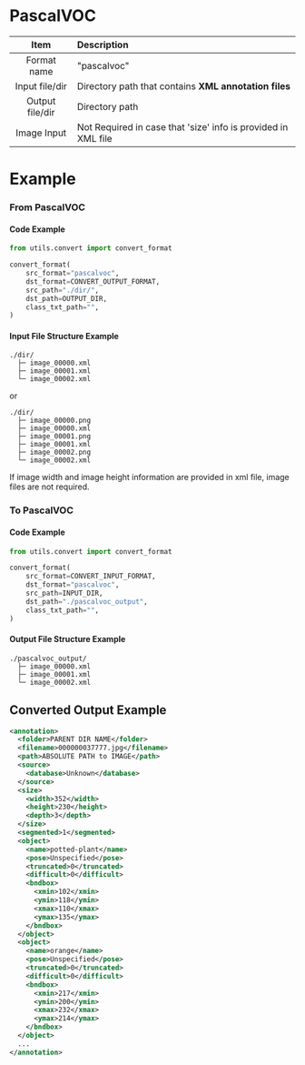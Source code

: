 # PascalVOC
| Item | Description |
| :-: | :- |
| Format name | "pascalvoc" |
| Input file/dir | Directory path that contains **XML annotation files** |
| Output file/dir | Directory path |
| Image Input | Not Required in case that 'size' info is provided in XML file |

# Example
### From PascalVOC
#### Code Example
```python
from utils.convert import convert_format

convert_format(
    src_format="pascalvoc",
    dst_format=CONVERT_OUTPUT_FORMAT,
    src_path="./dir/",
    dst_path=OUTPUT_DIR,
    class_txt_path="",
)
```
#### Input File Structure Example
```
./dir/
  ├─ image_00000.xml
  ├─ image_00001.xml
  └─ image_00002.xml
```
or
```
./dir/
  ├─ image_00000.png
  ├─ image_00000.xml
  ├─ image_00001.png
  ├─ image_00001.xml
  ├─ image_00002.png
  └─ image_00002.xml
``````
If image width and image height information are provided in xml file, image files are not required.

### To PascalVOC
#### Code Example
```python
from utils.convert import convert_format

convert_format(
    src_format=CONVERT_INPUT_FORMAT,
    dst_format="pascalvoc",
    src_path=INPUT_DIR,
    dst_path="./pascalvoc_output",
    class_txt_path="",
)
```


#### Output File Structure Example
```
./pascalvoc_output/
  ├─ image_00000.xml
  ├─ image_00001.xml
  └─ image_00002.xml
```


## Converted Output Example
```xml
<annotation>
  <folder>PARENT DIR NAME</folder>
  <filename>000000037777.jpg</filename>
  <path>ABSOLUTE PATH to IMAGE</path>
  <source>
    <database>Unknown</database>
  </source>
  <size>
    <width>352</width>
    <height>230</height>
    <depth>3</depth>
  </size>
  <segmented>1</segmented>
  <object>
    <name>potted-plant</name>
    <pose>Unspecified</pose>
    <truncated>0</truncated>
    <difficult>0</difficult>
    <bndbox>
      <xmin>102</xmin>
      <ymin>118</ymin>
      <xmax>110</xmax>
      <ymax>135</ymax>
    </bndbox>
  </object>
  <object>
    <name>orange</name>
    <pose>Unspecified</pose>
    <truncated>0</truncated>
    <difficult>0</difficult>
    <bndbox>
      <xmin>217</xmin>
      <ymin>200</ymin>
      <xmax>232</xmax>
      <ymax>214</ymax>
    </bndbox>
  </object>
  ...
</annotation>
```
